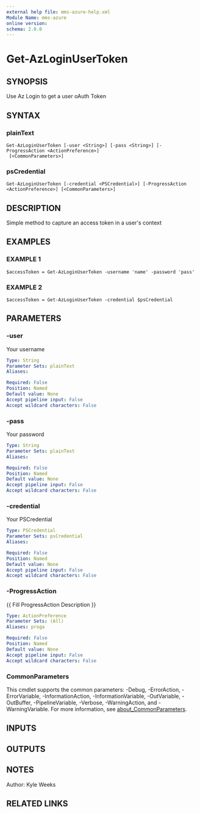 ```yaml
---
external help file: mms-azure-help.xml
Module Name: mms-azure
online version:
schema: 2.0.0
---
```


# Get-AzLoginUserToken

## SYNOPSIS
Use Az Login to get a user oAuth Token

## SYNTAX

### plainText
```
Get-AzLoginUserToken [-user <String>] [-pass <String>] [-ProgressAction <ActionPreference>]
 [<CommonParameters>]
```

### psCredential
```
Get-AzLoginUserToken [-credential <PSCredential>] [-ProgressAction <ActionPreference>] [<CommonParameters>]
```

## DESCRIPTION
Simple method to capture an access token in a user's context

## EXAMPLES

### EXAMPLE 1
```
$accessToken = Get-AzLoginUserToken -username 'name' -password 'pass'
```

### EXAMPLE 2
```
$accessToken = Get-AzLoginUserToken -credential $psCredential
```

## PARAMETERS

### -user
Your username

```yaml
Type: String
Parameter Sets: plainText
Aliases:

Required: False
Position: Named
Default value: None
Accept pipeline input: False
Accept wildcard characters: False
```

### -pass
Your password

```yaml
Type: String
Parameter Sets: plainText
Aliases:

Required: False
Position: Named
Default value: None
Accept pipeline input: False
Accept wildcard characters: False
```

### -credential
Your PSCredential

```yaml
Type: PSCredential
Parameter Sets: psCredential
Aliases:

Required: False
Position: Named
Default value: None
Accept pipeline input: False
Accept wildcard characters: False
```

### -ProgressAction
{{ Fill ProgressAction Description }}

```yaml
Type: ActionPreference
Parameter Sets: (All)
Aliases: proga

Required: False
Position: Named
Default value: None
Accept pipeline input: False
Accept wildcard characters: False
```

### CommonParameters
This cmdlet supports the common parameters: -Debug, -ErrorAction, -ErrorVariable, -InformationAction, -InformationVariable, -OutVariable, -OutBuffer, -PipelineVariable, -Verbose, -WarningAction, and -WarningVariable. For more information, see [about_CommonParameters](http://go.microsoft.com/fwlink/?LinkID=113216).

## INPUTS

## OUTPUTS

## NOTES
Author: Kyle Weeks

## RELATED LINKS
